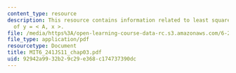```yaml
---
content_type: resource
description: This resource contains information related to least squares solution
  of y = < A, x >.
file: /media/https%3A/open-learning-course-data-rc.s3.amazonaws.com/6-241j-dynamic-systems-and-control-spring-2011/92942a9932b29c29e368c174737390dc_MIT6_241JS11_chap03.pdf
file_type: application/pdf
resourcetype: Document
title: MIT6_241JS11_chap03.pdf
uid: 92942a99-32b2-9c29-e368-c174737390dc
---
```

